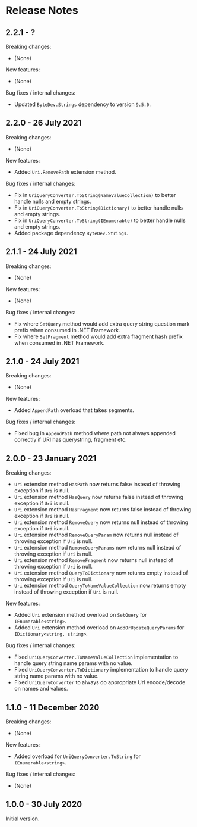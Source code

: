 # Release Notes

## 2.2.1 - ?

Breaking changes:
- (None)

New features:
- (None)

Bug fixes / internal changes:
- Updated `ByteDev.Strings` dependency to version `9.5.0`.

## 2.2.0 - 26 July 2021

Breaking changes:
- (None)

New features:
- Added `Uri.RemovePath` extension method.

Bug fixes / internal changes:
- Fix in `UriQueryConverter.ToString(NameValueCollection)` to better handle nulls and empty strings.
- Fix in `UriQueryConverter.ToString(Dictionary)` to better handle nulls and empty strings.
- Fix in `UriQueryConverter.ToString(IEnumerable)` to better handle nulls and empty strings.
- Added package dependency `ByteDev.Strings`.

## 2.1.1 - 24 July 2021

Breaking changes:
- (None)

New features:
- (None)

Bug fixes / internal changes:
- Fix where `SetQuery` method would add extra query string question mark prefix when consumed in .NET Framework.
- Fix where `SetFragment` method would add extra fragment hash prefix when consumed in .NET Framework.

## 2.1.0 - 24 July 2021

Breaking changes:
- (None)

New features:
- Added `AppendPath` overload that takes segments.

Bug fixes / internal changes:
- Fixed bug in `AppendPath` method where path not always appended correctly if URI has querystring, fragment etc.

## 2.0.0 - 23 January 2021

Breaking changes:
- `Uri` extension method `HasPath` now returns false instead of throwing exception if `Uri` is null.
- `Uri` extension method `HasQuery` now returns false instead of throwing exception  if `Uri` is null.
- `Uri` extension method `HasFragment` now returns false instead of throwing exception if `Uri` is null.
- `Uri` extension method `RemoveQuery` now returns null instead of throwing exception if `Uri` is null.
- `Uri` extension method `RemoveQueryParam` now returns null instead of throwing exception if `Uri` is null.
- `Uri` extension method `RemoveQueryParams` now returns null instead of throwing exception if `Uri` is null.
- `Uri` extension method `RemoveFragment` now returns null instead of throwing exception if `Uri` is null.
- `Uri` extension method `QueryToDictionary` now returns empty instead of throwing exception if `Uri` is null.
- `Uri` extension method `QueryToNameValueCollection` now returns empty instead of throwing exception if `Uri` is null.

New features:
- Added `Uri` extension method overload on `SetQuery` for `IEnumerable<string>`.
- Added `Uri` extension method overload on `AddOrUpdateQueryParams` for `IDictionary<string, string>`.

Bug fixes / internal changes:
- Fixed `UriQueryConverter.ToNameValueCollection` implementation to handle query string name params with no value.
- Fixed `UriQueryConverter.ToDictionary` implementation to handle query string name params with no value.
- Fixed `UriQueryConverter` to always do appropriate Url encode/decode on names and values.

## 1.1.0 - 11 December 2020

Breaking changes:
- (None)

New features:
- Added overload for `UriQueryConverter.ToString` for `IEnumerable<string>`.

Bug fixes / internal changes:
- (None)

## 1.0.0 - 30 July 2020

Initial version.
